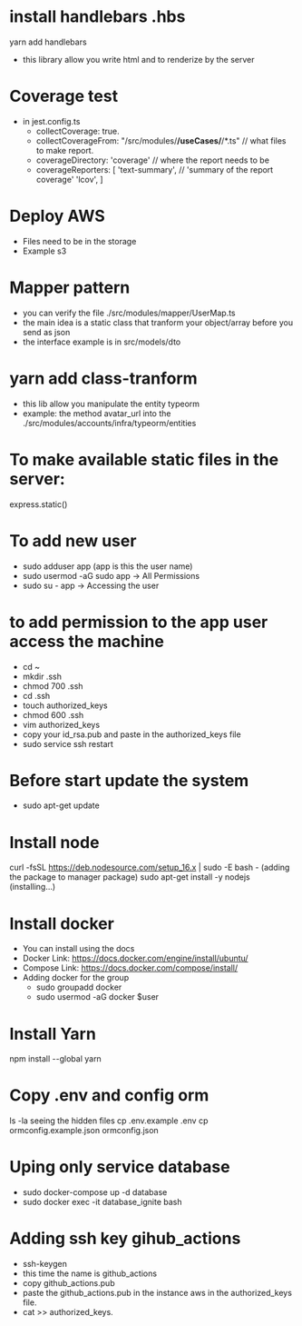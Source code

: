 # install handlebars .hbs
yarn add handlebars
- this library allow you write html and to renderize by the server

# Coverage test
- in jest.config.ts
    - collectCoverage: true.
    - collectCoverageFrom: "<rootDir>/src/modules/**/useCases/**/*.ts" // what files to make report.
    - coverageDirectory: 'coverage' // where the report needs to be
    - coverageReporters: [
        'text-summary', // 'summary of the report coverage'
        'lcov',
    ]

# Deploy AWS
- Files need to be in the storage
- Example s3

# Mapper pattern
- you can verify the file ./src/modules/mapper/UserMap.ts
- the main idea is a static class that tranform your object/array before you send as json
- the interface example is in src/models/dto

# yarn add class-tranform
- this lib allow you manipulate the entity typeorm
- example: the method avatar_url into the ./src/modules/accounts/infra/typeorm/entities


# To make available static files in the server:
express.static()

# To add new user
- sudo adduser app (app is this the user name)
- sudo usermod -aG sudo app -> All Permissions
- sudo su - app -> Accessing the user

# to add permission to the app user access the machine
- cd ~
- mkdir .ssh
- chmod 700 .ssh
- cd .ssh
- touch authorized_keys
- chmod 600 .ssh
- vim authorized_keys
- copy your id_rsa.pub and paste in the authorized_keys file
- sudo service ssh restart

# Before start update the system
- sudo apt-get update

# Install node
curl -fsSL https://deb.nodesource.com/setup_16.x | sudo -E bash - (adding the package to manager package)
sudo apt-get install -y nodejs (installing...)

# Install docker
- You can install using the docs
- Docker Link: https://docs.docker.com/engine/install/ubuntu/
- Compose Link: https://docs.docker.com/compose/install/
- Adding docker for the group
   - sudo groupadd docker
   - sudo usermod -aG docker $user
# Install Yarn
npm install --global yarn

# Copy .env and config orm
ls -la seeing the hidden files
cp .env.example .env
cp ormconfig.example.json ormconfig.json

# Uping only service database
- sudo docker-compose up -d database
- sudo docker exec -it database_ignite bash

# Adding ssh key gihub_actions
- ssh-keygen
- this time the name is github_actions
- copy github_actions.pub
- paste the github_actions.pub in the instance aws in the authorized_keys file.
- cat >> authorized_keys.
